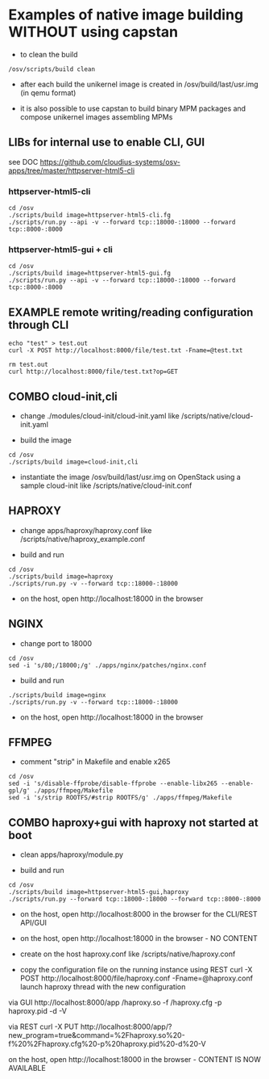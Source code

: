 # Examples of native image building WITHOUT using capstan


- to clean the build
```
/osv/scripts/build clean
```

- after each build the unikernel image is created in /osv/build/last/usr.img (in qemu format)

- it is also possible to use capstan to build binary MPM packages and compose unikernel images assembling MPMs 

## LIBs for internal use to enable CLI, GUI
see DOC https://github.com/cloudius-systems/osv-apps/tree/master/httpserver-html5-cli

### httpserver-html5-cli
```
cd /osv
./scripts/build image=httpserver-html5-cli.fg
./scripts/run.py --api -v --forward tcp::18000-:18000 --forward tcp::8000-:8000
```

### httpserver-html5-gui + cli
```
cd /osv
./scripts/build image=httpserver-html5-gui.fg
./scripts/run.py --api -v --forward tcp::18000-:18000 --forward tcp::8000-:8000
```

## EXAMPLE remote writing/reading configuration through CLI
```
echo "test" > test.out
curl -X POST http://localhost:8000/file/test.txt -Fname=@test.txt

rm test.out
curl http://localhost:8000/file/test.txt?op=GET
```

## COMBO cloud-init,cli
- change ./modules/cloud-init/cloud-init.yaml like /scripts/native/cloud-init.yaml

- build the image
```
cd /osv
./scripts/build image=cloud-init,cli
```

- instantiate the image /osv/build/last/usr.img on OpenStack using a sample cloud-init like /scripts/native/cloud-init.conf


## HAPROXY

- change apps/haproxy/haproxy.conf like /scripts/native/haproxy_example.conf

- build and run
```
cd /osv
./scripts/build image=haproxy
./scripts/run.py -v --forward tcp::18000-:18000
```

- on the host, open http://localhost:18000 in the browser


## NGINX

- change port to 18000
```
cd /osv
sed -i 's/80;/18000;/g' ./apps/nginx/patches/nginx.conf
```
- build and run
```
./scripts/build image=nginx
./scripts/run.py -v --forward tcp::18000-:18000
```
- on the host, open http://localhost:18000 in the browser

## FFMPEG
- comment "strip" in Makefile and enable x265
```
cd /osv
sed -i 's/disable-ffprobe/disable-ffprobe --enable-libx265 --enable-gpl/g' ./apps/ffmpeg/Makefile
sed -i 's/strip ROOTFS/#strip ROOTFS/g' ./apps/ffmpeg/Makefile
```

## COMBO haproxy+gui with haproxy not started at boot

- clean apps/haproxy/module.py 

- build and run
```
cd /osv
./scripts/build image=httpserver-html5-gui,haproxy
./scripts/run.py --forward tcp::18000-:18000 --forward tcp::8000-:8000
```
- on the host, open http://localhost:8000 in the browser for the CLI/REST API/GUI
- on the host, open http://localhost:18000 in the browser - NO CONTENT

- create on the host haproxy.conf like /scripts/native/haproxy.conf
- copy the configuration file on the running instance using REST
  curl -X POST http://localhost:8000/file/haproxy.conf -Fname=@haproxy.conf
  launch haproxy thread with the new configuration

via GUI
http://localhost:8000/app
/haproxy.so -f /haproxy.cfg -p haproxy.pid -d -V

via REST
curl -X PUT http://localhost:8000/app/?new_program=true\&command=%2Fhaproxy.so%20-f%20%2Fhaproxy.cfg%20-p%20haproxy.pid%20-d%20-V

on the host, open http://localhost:18000 in the browser - CONTENT IS NOW AVAILABLE





     